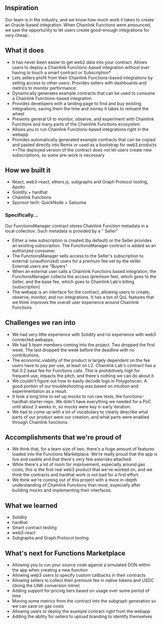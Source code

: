 ## Inspiration

Our team is in the industry, and we know how much work it takes to create an Oracle-based integration. When Chainlink
Functions were announced, we saw the opportunity to let users create good-enough integrations for very cheap.

## What it does

* It has never been easier to get web2 data into your contract. Allows users to deploy a Chainlink Functions-based
  integration without ever having to touch a smart contract or Subscription*
* Lets sellers profit from their Chainlink Functions-based integrations by selling access to other users. Provides
  sellers with dashboards and metrics to monitor performance.
* Dynamically generates example contracts that can be used to consume a Chainlink Functions-based integration
* Provides developers with a landing page to find and buy existing integrations, saving them the time and money it takes
  to reinvent the wheel
* Presents general UI to monitor, observe, and experiment with Chainlink Functions and many parts of the Chainlink
  Functions ecosystem
* Allows you to run Chainlink Functions-based integrations right in the webapp
* Provides automatically generated example contracts that can be copied and pasted directly into Remix or used as a
  bootstrap for web3 products
  *=The deployed version of the contract does not let users create new subscriptions, so some pre-work is necessary

## How we built it

* React, web3-react, ethers.js, subgraphs and Graph Protocol tooling, Apollo
* Solidity + hardhat
* Chainlink Functions
* Sponsor tech: QuickNode + Satsuma

### Specifically...

Our FunctionsManager contract stores Chainlink Function metadata in a local collection. Such metadata is provided by a "
Seller"

* Either a new subscription is created (by default)  or the Seller provides an existing subscription. The
  FunctionsManager contract is added as an authorized consumer.
* The FunctionsManager sells access to the Seller's subscription to external (unauthorized) users for a premium fee set
  by the seller. External users are "Buyers"
* When an external user calls a Chainlink Functions based integration, the FunctionsManager collects the access (premium
  fee), which goes to the Seller, and the base fee, which goes to Chainlink Lab's billing (subscription)
* The webapp is an interface for the contract, allowing users to create, observe, monitor, and run integrations. It has
  a ton of QoL features that we think improves the overall user experience around Chainlink Functions

## Challenges we ran into

* We had very little experience with Solidity and no experience with web3 connected webapps.
* We had 5 team members coming into the project. Two dropped the first week. The last dropped the week before the
  deadline with no contributions.
* The economic viability of the product is largely dependent on the fee users have to pay per use, at least on L2.
  Chainlink Lab's contract has a flat 0.2 base fee for Functions calls. This is prohibitively high for frequent use,
  impacts the pitch, and there's nothing we can do about it.
* We couldn't figure out how to easily decode logs in Polygonscan. A good portion of our troubleshooting was based on
  intuition and experimentation as a result.
* It took a long time to set up mocks to run raw tests, the functions-hardhat-starter-repo. We didn't have everything we
  needed for a PoC until about 3 weeks in, so mocks were key in early iteration.
* We had to come up with a lot of vocabulary to clearly describe what parts of our product were our creation, and what
  parts were enabled through Chainlink functions.

## Accomplishments that we're proud of

* We think that, for a team size of two, there's a huge amount of features loaded into the Functions Marketplace. We're
  really proud that the app is live and usable and that there's very few asterisks attached.
* While there's a lot of room for improvement, especially around gas costs, this is the first real web3 product that
  we've worked on, and we think the contracts and hardhat work is not bad for a first effort.
* We think we're coming out of this project with a more in-depth understanding of Chainlink Functions than most,
  especially after building mocks and implementing their interfaces.

## What we learned

* Solidity
* hardhat
* Smart contract testing
* web3-react
* Subgraphs and Graph Protocol tooling

## What's next for Functions Marketplace

* Allowing you to run your source code against a simulated DON within the app when creating a new function
* Allowing web3 users to specify custom callbacks in their contracts
* Allowing sellers to collect their premium fee in native tokens and USDC (doing the LINK conversion inline)
* Adding support for pricing tiers based on usage over some period of time
* Moving some metrics from the contract into the subgraph generation so we can save on gas costs
* Allowing users to deploy the example contract right from the webapp
* Adding the ability for sellers to upload branding to identify themselves
